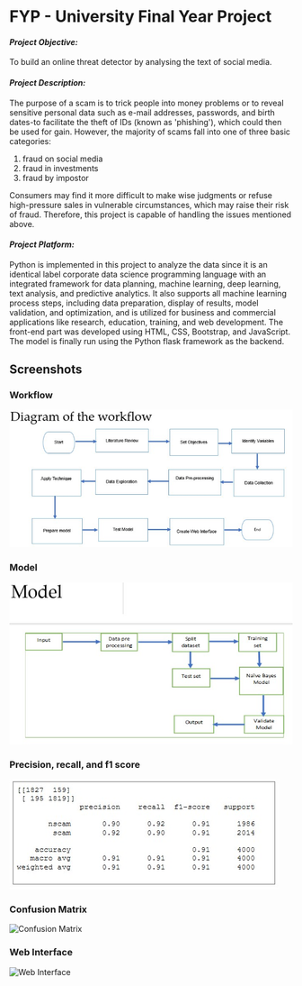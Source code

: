 # FYP - University Final Year Project


#### ***Project Objective:***
To build an online threat detector by analysing the text of social media.


#### ***Project Description:***
The purpose of a scam is to trick people into money problems or to reveal sensitive personal data such as e-mail addresses, passwords, and birth dates-to facilitate the theft of IDs (known as 'phishing'), which could then be used for gain. However, the majority of scams fall into one of three basic categories: 
1. fraud on social media
2. fraud in investments
3. fraud by impostor <br>

Consumers may find it more difficult to make wise judgments or refuse high-pressure sales in vulnerable circumstances, which may raise their risk of fraud. Therefore, this project is capable of handling the issues mentioned above.


#### ***Project Platform:***
Python is implemented in this project to analyze the data since it is an identical label corporate data science programming language with an integrated framework for data planning, machine learning, deep learning, text analysis, and predictive analytics. It also supports all machine learning process steps, including data preparation, display of results, model validation, and optimization, and is utilized for business and commercial applications like research, education, training, and web development. The front-end part was developed using HTML, CSS, Bootstrap, and JavaScript. The model is finally run using the Python flask framework as the backend.


## Screenshots

### Workflow
![Workflow](https://github.com/SaidulHaq/FYP/blob/main/workflow.jpg)

### Model
![Model](https://github.com/SaidulHaq/FYP/blob/main/model.jpg)

### Precision, recall, and f1 score
![Precision, recall, and f1 score](https://github.com/SaidulHaq/FYP/blob/main/Precision%2C%20recall%2C%20and%20f1%20score.jpg)

### Confusion Matrix
![Confusion Matrix](https://github.com/SaidulHaq/bproperty_ManualTestingReport/blob/main/bproperty_MindMap.png)

### Web Interface
![Web Interface](https://github.com/SaidulHaq/bproperty_ManualTestingReport/blob/main/bproperty_MindMap.png)
